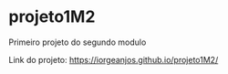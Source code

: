 # projeto1M2
Primeiro projeto do segundo modulo


Link do projeto: https://iorgeanjos.github.io/projeto1M2/

